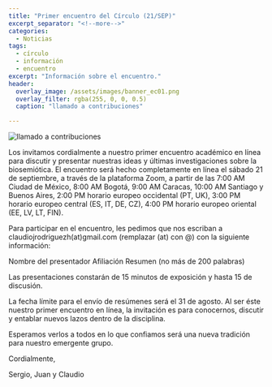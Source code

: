 ```yaml
---
title: "Primer encuentro del Círculo (21/SEP)"
excerpt_separator: "<!--more-->"
categories:
  - Noticias
tags:
  - círculo
  - información
  - encuentro
excerpt: "Información sobre el encuentro."
header:
  overlay_image: /assets/images/banner_ec01.png
  overlay_filter: rgba(255, 0, 0, 0.5)
  caption: "llamado a contribuciones"

---
```


<img src="{{ biosemiotica.com }}{{ biosemiotica.com }}/assets/images/banner_ec01.png" alt="llamado a contribuciones">

<!--more-->
Los invitamos cordialmente a nuestro primer encuentro académico en línea para discutir y presentar nuestras ideas y últimas investigaciones sobre la biosemiótica. El encuentro será hecho completamente en línea el sábado 21 de septiembre, a través de la plataforma Zoom, a partir de las 7:00 AM Ciudad de México, 8:00 AM Bogotá, 9:00 AM Caracas, 10:00 AM Santiago y Buenos Aires, 2:00 PM horario europeo occidental (PT, UK), 3:00 PM horario europeo central (ES, IT, DE, CZ), 4:00 PM horario europeo oriental (EE, LV, LT, FIN).

Para participar en el encuentro, les pedimos que nos escriban a claudiojrodriguezh(at)gmail.com (remplazar (at) con @) con la siguiente información:

Nombre del presentador
Afiliación
Resumen (no más de 200 palabras)

Las presentaciones constarán de 15 minutos de exposición y hasta 15 de discusión.

La fecha límite para el envío de resúmenes será el 31 de agosto.
Al ser éste nuestro primer encuentro en línea, la invitación es para conocernos, discutir y entablar nuevos lazos dentro de la disciplina.

Esperamos verlos a todos en lo que confiamos será una nueva tradición para nuestro emergente grupo.

Cordialmente,

 Sergio, Juan y Claudio 